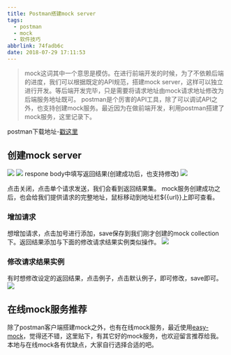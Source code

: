 ```yaml
---
title: Postman搭建mock server
tags:
  - postman
  - mock
  - 软件技巧
abbrlink: 74fadb6c
date: 2018-07-29 17:11:53
---
```

> mock这词其中一个意思是模仿。在进行前端开发的时候，为了不依赖后端的进度，我们可以根据既定的API规范，搭建mock server，这样可以独立进行开发。等后端开发完毕，只是需要将请求地址由mock请求地址修改为后端服务地址既可。
postman是个厉害的API工具，除了可以调试API之外，也支持创建mock服务。最近因为在做前端开发，利用postman搭建了mock服务，这里记录下。

postman下载地址-[戳这里](https://www.getpostman.com/)
## 创建mock server
![](//static.1991421.cn/2018-07-29-D415CB6C-08B1-4AEE-8D98-4C34C541BC86.png)
![](//static.1991421.cn/2018-07-29-204F66CA-5D9B-4447-B147-04A9F70A7751.png)
respone body中填写返回结果(创建成功后，也支持修改)
![](//static.1991421.cn/2018-07-29-DD9DBC85-A328-406C-BEF3-9EA7A6FA027D.png)

点击关闭，点击单个请求发送，我们会看到返回结果集。
mock服务创建成功之后，也会给我们提供请求的完整地址，鼠标移动到地址栏${{url}}上即可查看。

### 增加请求
想增加请求，点击加号进行添加，save保存到我们刚才创建的mock collection下。返回结果添加与下面的修改请求结果实例类似操作。
![](//static.1991421.cn/2018-07-29-093439.png)

### 修改请求结果实例
有时想修改设定的返回结果，点击例子，点击默认例子，即可修改，save即可。
![](//static.1991421.cn/2018-07-29-092255.png)

## 在线mock服务推荐
除了postman客户端搭建mock之外，也有在线mock服务，最近使用[easy-mock](https://www.easy-mock.com/)，觉得还不错，这里贴下，有其它好的mock服务，也欢迎留言推荐给我。
本地与在线mock各有优缺点，大家自行选择合适的吧。
